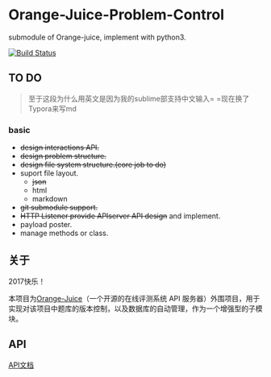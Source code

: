 # Orange-Juice-Problem-Control

submodule of Orange-juice, implement with python3.

[![Build Status](https://travis-ci.org/function-x/Orange-Juice-Problem-Control.svg?branch=dev)](https://travis-ci.org/function-x/Orange-Juice-Problem-Control)

## TO DO

> 至于这段为什么用英文是因为我的sublime部支持中文输入= =现在换了Typora来写md

### basic
* ~~design interactions API.~~
* ~~design problem structure.~~
* ~~design file system structure.(core job to do)~~
* suport file layout.
    * ~~json~~
    * html
    * markdown
* ~~git submodule support.~~
* ~~HTTP Listener provide APIserver API design~~ and implement.
* payload poster.
* manage methods or class.

## 关于

2017快乐！

本项目为[Orange-Juice](https://github.com/function-x/Orange-Juice)（一个开源的在线评测系统 API 服务器）外围项目，用于实现对该项目中题库的版本控制，以及数据库的自动管理，作为一个增强型的子模块。

## API

[API文档](https://github.com/function-x/Orange-Juice-Problem-Control/blob/master/docs/design.md#api)